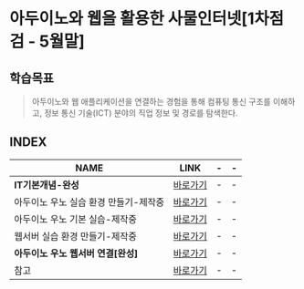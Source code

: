 # 아두이노와 웹을 활용한 사물인터넷[1차점검 - 5월말]

학습목표
---
> 아두이노와 웹 애플리케이션을 연결하는 경험을 통해 컴퓨팅 통신 구조를 이해하고, 정보 통신 기술(ICT) 분야의 직업 정보 및 경로를 탐색한다.

INDEX
---
|NAME|LINK|-|-|
|-|-|-|-|
|**IT기본개념-완성**|[바로가기](DOCUMENT/01_)|-|-|
|아두이노 우노 실습 환경 만들기-제작중|[바로가기](DOCUMENT/01_)|-|-|
|아두이노 우노 기본 실습-제작중|[바로가기](DOCUMENT/03_)|-|-|
|웹서버 실습 환경 만들기-제작중|[바로가기](DOCUMENT/04_)|-|-|
|**아두이노 우노 웹서버 연결[완성]**|[바로가기](DOCUMENT/05_)|-|-|
|참고|[바로가기]()|-|-|
